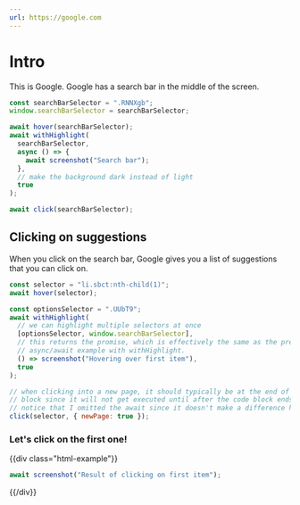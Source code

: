 ```yaml
---
url: https://google.com
---
```


# Intro

This is Google.
Google has a search bar in the middle of the screen.

```javascript
const searchBarSelector = ".RNNXgb";
window.searchBarSelector = searchBarSelector;

await hover(searchBarSelector);
await withHighlight(
  searchBarSelector,
  async () => {
    await screenshot("Search bar");
  },
  // make the background dark instead of light
  true
);

await click(searchBarSelector);
```

## Clicking on suggestions

When you click on the search bar, Google gives you a list of suggestions that you can click on.

```javascript
const selector = "li.sbct:nth-child(1)";
await hover(selector);

const optionsSelector = ".UUbT9";
await withHighlight(
  // we can highlight multiple selectors at once
  [optionsSelector, window.searchBarSelector],
  // this returns the promise, which is effectively the same as the previous
  // async/await example with withHighlight.
  () => screenshot("Hovering over first item"),
  true
);

// when clicking into a new page, it should typically be at the end of the code
// block since it will not get executed until after the code block ends.
// notice that I omitted the await since it doesn't make a difference here.
click(selector, { newPage: true });
```

### Let's click on the first one!

<!--
this is the syntax for adding HTML in the document. for technical details on
why you can't just use angle brackets, see the source code, towards the end of
the file. if you want to have literal double curly braces in the output, then
use three instead of two. if you want three then use four, etc. if there is
only one curly brace, it is untouched.
-->
{{div class="html-example"}}

```javascript
await screenshot("Result of clicking on first item");
```

{{/div}}
